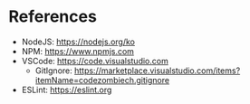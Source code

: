 # References

- NodeJS: https://nodejs.org/ko
- NPM: https://www.npmjs.com
- VSCode: https://code.visualstudio.com
  - GitIgnore: https://marketplace.visualstudio.com/items?itemName=codezombiech.gitignore
- ESLint: https://eslint.org
